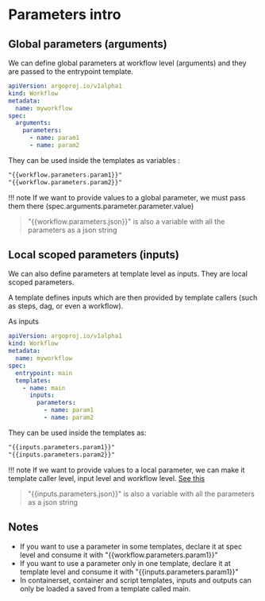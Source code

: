 # Parameters intro

## Global parameters (arguments)

We can define global parameters at workflow level (arguments) and they are passed to the entrypoint template.

```yaml
apiVersion: argoproj.io/v1alpha1
kind: Workflow
metadata:
  name: myworkflow
spec:
  arguments:
    parameters:
      - name: param1
      - name: param2
```

They can be used inside the templates as variables :

```txt
"{{workflow.parameters.param1}}"
"{{workflow.parameters.param2}}"
```

!!! note
If we want to provide values to a global parameter, we must pass them there (spec.arguments.parameter.parameter.value)

> "{{workflow.parameters.json}}" is also a variable with all the parameters as a json string

## Local scoped parameters (inputs)

We can also define parameters at template level as inputs. They are local scoped parameters.

A template defines inputs which are then provided by template callers (such as steps, dag, or even a workflow).

As inputs

```yaml
apiVersion: argoproj.io/v1alpha1
kind: Workflow
metadata:
  name: myworkflow
spec:
  entrypoint: main
  templates:
    - name: main
      inputs:
        parameters:
          - name: param1
          - name: param2
```

They can be used inside the templates as:

```txt
"{{inputs.parameters.param1}}"
"{{inputs.parameters.param2}}"
```

!!! note
If we want to provide values to a local parameter, we can make it template caller level, input level and workflow level. [See this](2-resolved.md)

> "{{inputs.parameters.json}}" is also a variable with all the parameters as a json string

## Notes

- If you want to use a parameter in some templates, declare it at spec level and consume it with "{{workflow.parameters.param1}}"
- If you want to use a parameter only in one template, declare it at template level and consume it with "{{inputs.parameters.param1}}"
- In containerset, container and script templates, inputs and outputs can only be loaded a saved from a template called main.
